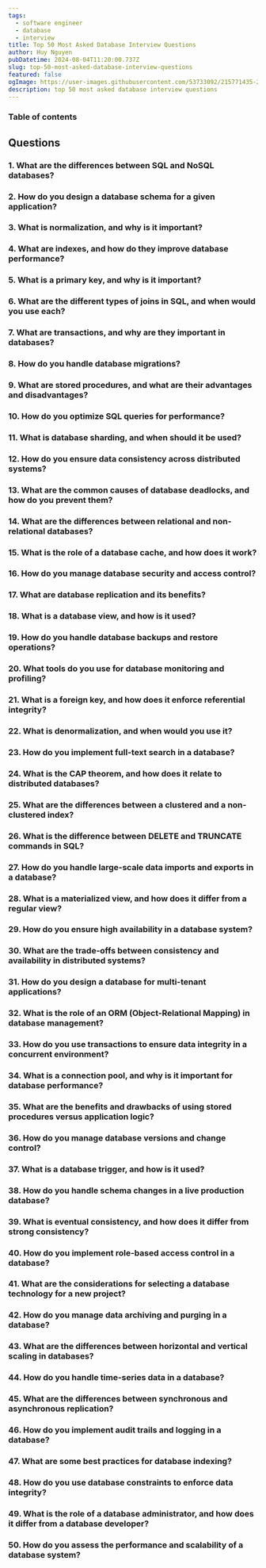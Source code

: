 ```yaml
---
tags:
  - software engineer
  - database
  - interview
title: Top 50 Most Asked Database Interview Questions
author: Huy Nguyen
pubDatetime: 2024-08-04T11:20:00.737Z
slug: top-50-most-asked-database-interview-questions
featured: false
ogImage: https://user-images.githubusercontent.com/53733092/215771435-25408246-2309-4f8b-a781-1f3d93bdf0ec.png
description: top 50 most asked database interview questions
---
```


### Table of contents

## **Questions**

### 1. What are the differences between SQL and NoSQL databases?

### 2. How do you design a database schema for a given application?

### 3. What is normalization, and why is it important?

### 4. What are indexes, and how do they improve database performance?

### 5. What is a primary key, and why is it important?

### 6. What are the different types of joins in SQL, and when would you use each?

### 7. What are transactions, and why are they important in databases?

### 8. How do you handle database migrations?

### 9. What are stored procedures, and what are their advantages and disadvantages?

### 10. How do you optimize SQL queries for performance?

### 11. What is database sharding, and when should it be used?

### 12. How do you ensure data consistency across distributed systems?

### 13. What are the common causes of database deadlocks, and how do you prevent them?

### 14. What are the differences between relational and non-relational databases?

### 15. What is the role of a database cache, and how does it work?

### 16. How do you manage database security and access control?

### 17. What are database replication and its benefits?

### 18. What is a database view, and how is it used?

### 19. How do you handle database backups and restore operations?

### 20. What tools do you use for database monitoring and profiling?

### 21. What is a foreign key, and how does it enforce referential integrity?

### 22. What is denormalization, and when would you use it?

### 23. How do you implement full-text search in a database?

### 24. What is the CAP theorem, and how does it relate to distributed databases?

### 25. What are the differences between a clustered and a non-clustered index?

### 26. What is the difference between DELETE and TRUNCATE commands in SQL?

### 27. How do you handle large-scale data imports and exports in a database?

### 28. What is a materialized view, and how does it differ from a regular view?

### 29. How do you ensure high availability in a database system?

### 30. What are the trade-offs between consistency and availability in distributed systems?

### 31. How do you design a database for multi-tenant applications?

### 32. What is the role of an ORM (Object-Relational Mapping) in database management?

### 33. How do you use transactions to ensure data integrity in a concurrent environment?

### 34. What is a connection pool, and why is it important for database performance?

### 35. What are the benefits and drawbacks of using stored procedures versus application logic?

### 36. How do you manage database versions and change control?

### 37. What is a database trigger, and how is it used?

### 38. How do you handle schema changes in a live production database?

### 39. What is eventual consistency, and how does it differ from strong consistency?

### 40. How do you implement role-based access control in a database?

### 41. What are the considerations for selecting a database technology for a new project?

### 42. How do you manage data archiving and purging in a database?

### 43. What are the differences between horizontal and vertical scaling in databases?

### 44. How do you handle time-series data in a database?

### 45. What are the differences between synchronous and asynchronous replication?

### 46. How do you implement audit trails and logging in a database?

### 47. What are some best practices for database indexing?

### 48. How do you use database constraints to enforce data integrity?

### 49. What is the role of a database administrator, and how does it differ from a database developer?

### 50. How do you assess the performance and scalability of a database system?
